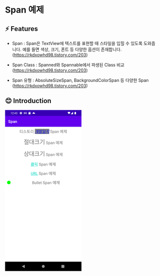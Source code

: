 # Span 예제

## ⚡ Features
* Span : Span은 TextView에 텍스트를 표현할 때 스타일을 입힐 수 있도록 도와줍니다. 예를 들면 색상, 크기, 폰트 등 다양한 옵션이 존재합니다. (https://rkdxowhd98.tistory.com/203)

* Span Class : Spanned와 Spannable에서 파생된 Class 비교 (https://rkdxowhd98.tistory.com/203)

* Span 유형 : AbsoluteSizeSpan, BackgroundColorSpan 등 다양한 Span (https://rkdxowhd98.tistory.com/203)


## 😊 Introduction
<img src="./readme/1.png" alt="1" width="50%">